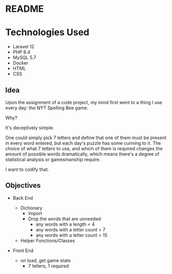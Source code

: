 # README

# Technologies Used

- Laravel 12
- PHP 8.4
- MySQL 5.7
- Docker
- HTML
- CSS

## Idea

Upon the assignment of a code project, my mind first went to a thing I use every day: the NYT Spelling Bee game.

Why?

It's deceptively simple.

One could simply pick 7 letters and define that one of them must be present in every word entered, but each day's puzzle has some cunning to it. The choice of what 7 letters to use, and which of them is required changes the amount of possible words dramatically, which means there's a degree of statistical analysis or gamesmanship require.

I want to codify that.

## Objectives

- Back End
    - Dictionary
        - Import
        - Drop the words that are unneeded
            - any words with a length < 4
            - any words with a letter count > 7
            - any words with a letter count > 15
    - Helper Functions/Classes

- Front End
    - on load, get game state
        - 7 letters, 1 required
